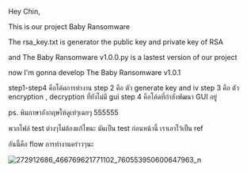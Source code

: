 Hey Chin,

This is our project Baby Ransomware

The rsa_key.txt is generator the public key and private key of RSA

and The Baby Ransomware v1.0.0.py is a lastest version of our project

now I'm gonna develop The Baby Ransomware v1.0.1 


step1-step4 คือโค้ดการทำงาน
step 2 คือ ตัว generate key and iv
step 3 คือ ตัว encryption , decryption ที่ยังไม่มี gui 
step 4 คือโค้ดที่กำลังพัฒนา GUI อยู่

ps.
พิมภาษาอังกฤษให้ดูเท่ๆเฉยๆ 555555

พวกไฟล์ test ต่างๆไม่ต้องแก้ไขนะ มันเป็น test ก่อนหน้านี้ เราเอาไว้เป็น ref

อันนี้คือ flow การทำงานคร่าวๆนะ

![272912686_466769621771102_760553950600647963_n](https://user-images.githubusercontent.com/71183033/152921798-fc678185-c5b9-47b9-a5e1-10bb78ad47b5.jpg)

